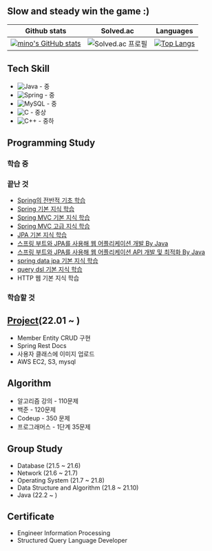 ## Slow and steady win the game :)

|Github stats|Solved.ac|Languages|
|-|-|-|
|[![mino's GitHub stats](https://github-readme-stats.vercel.app/api?username=mino0310&show_icons=true&theme=gruvbox)](https://github.com/mino0310)|![Solved.ac 프로필](http://mazassumnida.wtf/api/v2/generate_badge?boj=minhkim)|[![Top Langs](https://github-readme-stats.vercel.app/api/top-langs/?username=mino0310)](https://github.com/anuraghazra/github-readme-stats)

## Tech Skill
- <img alt="Java" src="https://img.shields.io/badge/java-%23ED8B00.svg?style=for-the-badge&logo=java&logoColor=white"/> - 중
- <img alt="Spring" src="https://img.shields.io/badge/spring-%236DB33F.svg?style=for-the-badge&logo=spring&logoColor=white"/> - 중
- <img alt="MySQL" src="https://img.shields.io/badge/mysql-%2300f.svg?style=for-the-badge&logo=mysql&logoColor=white"/> - 중
- <img alt="C" src="https://img.shields.io/badge/c-%2300599C.svg?style=for-the-badge&logo=c&logoColor=white"/> - 중상
- <img alt="C++" src="https://img.shields.io/badge/c++-%2300599C.svg?style=for-the-badge&logo=c%2B%2B&logoColor=white"/> - 중하

## Programming Study

### 학습 중

### 끝난 것
- [Spring의 전반적 기초 학습](https://github.com/mino0310/spring)
- [Spring 기본 지식 학습](https://github.com/mino0310/spring/tree/master/spring_basic)
- [Spring MVC 기본 지식 학습](https://github.com/mino0310/spring_MVC)
- [Spring MVC 고급 지식 학습](https://github.com/mino0310/spring_MVC/tree/master/springmvc_ver2)
- [JPA 기본 지식 학습](https://github.com/mino0310/Java_ORM_JPA_Programming)
- [스프링 부트와 JPA를 사용해 웹 어플리케이션 개발 By Java](https://github.com/mino0310/springBoot_JPA/tree/master/springBoot_JPA)
- [스프링 부트와 JPA를 사용해 웹 어플리케이션 API 개발 및 최적화 By Java](https://github.com/mino0310/springBoot_JPA/tree/master/springBoot_JPA)
- [spring data jpa 기본 지식 학습](https://github.com/mino0310/springBoot_JPA/tree/master/spring_data_jpa)
- [query dsl 기본 지식 학습](https://github.com/mino0310/springBoot_JPA/tree/master/querydsl)
- HTTP 웹 기본 지식 학습

### 학습할 것


## [Project](https://github.com/SAMKIME)(22.01 ~ )
- Member Entity CRUD 구현
- Spring Rest Docs
- 사용자 클래스에 이미지 업로드
- AWS EC2, S3, mysql


## Algorithm
- 알고리즘 강의 - 110문제
- 백준 - 120문제
- Codeup - 350 문제
- 프로그래머스 - 1단계 35문제

## Group Study
- Database (21.5 ~ 21.6)
- Network (21.6 ~ 21.7)
- Operating System (21.7 ~ 21.8)
- Data Structure and Algorithm (21.8 ~ 21.10)
- Java (22.2 ~ )

## Certificate
- Engineer Information Processing
- Structured Query Language Developer
